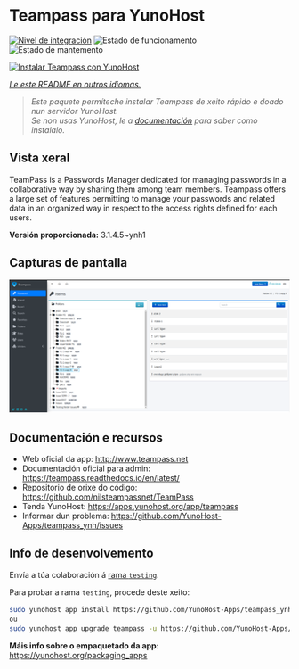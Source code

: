 <!--
NOTA: Este README foi creado automáticamente por <https://github.com/YunoHost/apps/tree/master/tools/readme_generator>
NON debe editarse manualmente.
-->

# Teampass para YunoHost

[![Nivel de integración](https://apps.yunohost.org/badge/integration/teampass)](https://ci-apps.yunohost.org/ci/apps/teampass/)
![Estado de funcionamento](https://apps.yunohost.org/badge/state/teampass)
![Estado de mantemento](https://apps.yunohost.org/badge/maintained/teampass)

[![Instalar Teampass con YunoHost](https://install-app.yunohost.org/install-with-yunohost.svg)](https://install-app.yunohost.org/?app=teampass)

*[Le este README en outros idiomas.](./ALL_README.md)*

> *Este paquete permíteche instalar Teampass de xeito rápido e doado nun servidor YunoHost.*  
> *Se non usas YunoHost, le a [documentación](https://yunohost.org/install) para saber como instalalo.*

## Vista xeral

TeamPass is a Passwords Manager dedicated for managing passwords in a collaborative way by sharing them among team members.
Teampass offers a large set of features permitting to manage your passwords and related data in an organized way in respect to the access rights defined for each users.


**Versión proporcionada:** 3.1.4.5~ynh1

## Capturas de pantalla

![Captura de pantalla de Teampass](./doc/screenshots/screenshot.png)

## Documentación e recursos

- Web oficial da app: <http://www.teampass.net>
- Documentación oficial para admin: <https://teampass.readthedocs.io/en/latest/>
- Repositorio de orixe do código: <https://github.com/nilsteampassnet/TeamPass>
- Tenda YunoHost: <https://apps.yunohost.org/app/teampass>
- Informar dun problema: <https://github.com/YunoHost-Apps/teampass_ynh/issues>

## Info de desenvolvemento

Envía a túa colaboración á [rama `testing`](https://github.com/YunoHost-Apps/teampass_ynh/tree/testing).

Para probar a rama `testing`, procede deste xeito:

```bash
sudo yunohost app install https://github.com/YunoHost-Apps/teampass_ynh/tree/testing --debug
ou
sudo yunohost app upgrade teampass -u https://github.com/YunoHost-Apps/teampass_ynh/tree/testing --debug
```

**Máis info sobre o empaquetado da app:** <https://yunohost.org/packaging_apps>
